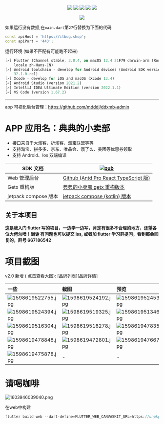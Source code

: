 <p align="center">
    <a href="https://jq.qq.com/?_wv=1027&k=Z0AHodXB"><img src="https://badgen.net/badge/QQ%E7%BE%A4/667186542/pink" /></a>
    <a href="https://itbug.shop"><img src="https://badgen.net/badge/%E5%85%B8%E5%85%B8%E7%9A%84%E5%B0%8F%E5%8D%96%E9%83%A8/v2.1.0/red" /></a>
    <a href="https://flutter.dev/docs/get-started/install/windows"><img src="https://badgen.net/badge/flutter/v3.0.4/red" /></a>
    <a href="https://github.com/mdddj/flutter_simple_shop/stargazers"><img src="https://badgen.net/github/stars/mdddj/flutter_simple_shop" /></a>
    <a href="https://github.com/mdddj/flutter_simple_shop/network/members"><img src="https://badgen.net/github/forks/mdddj/flutter_simple_shop" /></a>
</>

<p align="center">
    <img src="https://static.saintic.com/picbed/huang/2020/12/14/1607875349615.png">
</p>


如果运行没有数据,在`main.dart`第`27`行替换为下面的代码
```dart
const apiHost = 'https://itbug.shop';
const apiPort = '443';
```

运行环境 (如果不匹配有可能跑不起来)
```dart
[✓] Flutter (Channel stable, 3.0.4, on macOS 12.4 21F79 darwin-arm (Rosetta),
    locale zh-Hans-CN)
[✓] Android toolchain - develop for Android devices (Android SDK version
    32.1.0-rc1)
[✓] Xcode - develop for iOS and macOS (Xcode 13.4)
[✓] Android Studio (version 2021.2)
[✓] IntelliJ IDEA Ultimate Edition (version 2022.1.1)
[✓] VS Code (version 1.67.2)
```


---

 app 可视化后台管理：https://github.com/mdddj/ddxmb-admin

# APP 应用名：典典的小卖部

- 接口来自于大淘客，折淘客，淘宝联盟等等
- 支持淘宝、拼多多、京东、唯品会、饿了么、美团等优惠券领取
- 支持 Android、Ios 双端编译

| SDK 文档             | [![pub](https://badgen.net/pub/v/dd_taoke_sdk)](https://pub.dev/packages/dd_taoke_sdk) |
| -------------------- | -------------------------------------------------------------------------------------- |
| Web 管理后台         | [Github (Antd Pro React TypeScript 版)](https://github.com/mdddj/ddxmb-admin)          |
| Getx 重构版          | [典典的小卖部 getx 重构版本](https://github.com/mdddj/simple_shop_v2)                  |
| jetpack compose 版本 | [jetpack compose (kotlin) 版本](https://github.com/mdddj/dd_simple_shop_jetpack)       |



[//]: # ()
[//]: # (| 网络监测工具                      | [![pub]&#40;https://badgen.net/pub/v/flutter_network_connection&#41;]&#40;https://pub.dev/packages/flutter_network_connection&#41;   |)

[//]: # (| --------------------------------- | -------------------------------------------------------------------------------------------------------------------- |)

[//]: # (| 扫码枪 Spp 模式获取数据           | [![pub]&#40;https://badgen.net/pub/v/scanner_gun&#41;]&#40;https://pub.dev/packages/scanner_gun&#41;                                 |)

[//]: # (| 息屏显示方法封装                  | [![pub]&#40;https://badgen.net/pub/v/flutter_lifecycle_by_resume&#41;]&#40;https://pub.dev/packages/flutter_lifecycle_by_resume&#41; |)

[//]: # (| 商米手持 pda 端扫描数据获取插件   | [![pub]&#40;https://badgen.net/pub/v/sm_scan&#41;]&#40;https://pub.dev/packages/sm_scan&#41;                                         |)

[//]: # (| 新大陆手持 pda 端扫描数据获取插件 | [![pub]&#40;https://badgen.net/pub/v/xindalu_scan_flutter&#41;]&#40;https://pub.dev/packages/xindalu_scan_flutter&#41;               |)

## 关于本项目

**这是我入门 flutter 写的项目，一边学一边写，肯定有很多不合理的地方，还望各位大佬勿喷！谢谢 有问题也可以提交 iss, 或者加 flutter 学习群提问，看到都会回复的，群号 667186542**



# 项目截图

v2.0 新增 (
点击查看大图): [[品牌列表](https://static.saintic.com/picbed/huang/2020/12/13/1607873908351.jpg)][[品牌详情](https://static.saintic.com/picbed/huang/2020/12/13/1607873911435.jpg)]

| 一些                                                                                       | 截图                                                                                       | 预览                                                                                       |
| :----------------------------------------------------------------------------------------- | :----------------------------------------------------------------------------------------- | :----------------------------------------------------------------------------------------- |
| ![1598619522755.jpg](https://static.saintic.com/picbed/huang/2020/08/28/1598619522755.jpg) | ![1598619524192.jpg](https://static.saintic.com/picbed/huang/2020/08/28/1598619524192.jpg) | ![1598619524535.jpg](https://static.saintic.com/picbed/huang/2020/08/28/1598619524535.jpg) |
| ![1598619524394.jpg](https://static.saintic.com/picbed/huang/2020/08/28/1598619524394.jpg) | ![1598619519325.jpg](https://static.saintic.com/picbed/huang/2020/08/28/1598619519325.jpg) | ![1598619513469.jpg](https://static.saintic.com/picbed/huang/2020/08/28/1598619513469.jpg) |
| ![1598619516304.jpg](https://static.saintic.com/picbed/huang/2020/08/28/1598619516304.jpg) | ![1598619516278.jpg](https://static.saintic.com/picbed/huang/2020/08/28/1598619516278.jpg) | ![1598619478353.jpg](https://static.saintic.com/picbed/huang/2020/08/28/1598619478353.jpg) |
| ![1598619478848.jpg](https://static.saintic.com/picbed/huang/2020/08/28/1598619478848.jpg) | ![1598619472801.jpg](https://static.saintic.com/picbed/huang/2020/08/28/1598619472801.jpg) | ![1598619476671.jpg](https://static.saintic.com/picbed/huang/2020/08/28/1598619476671.jpg) |
| ![1598619475878.jpg](https://static.saintic.com/picbed/huang/2020/08/28/1598619475878.jpg) | -                                                                                          | -                                                                                          |

# 请喝咖啡

![1603946039040.png](https://static.saintic.com/picbed/huang/2020/10/29/1603946039040.png)

在web中构建
```dart
flutter build web --dart-define=FLUTTER_WEB_CANVASKIT_URL=https://unpkg.zhimg.com/canvaskit-wasm@0.24.0/bin/
```
